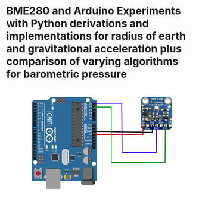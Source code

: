 # BME280 and Arduino Experiments with Python derivations and implementations for radius of earth and gravitational acceleration plus comparison of varying algorithms for barometric pressure

![Image description](/bme280_arduino_wiring_smaller.png)
